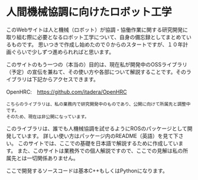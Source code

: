 # 人間機械協調に向けたロボット工学

このWebサイトは人と機械（ロボット）が協調・協働作業に関する研究開発に取り組む際に必要となるロボット工学について、自身の備忘録としてまとめているものです。
思いつきで作成し始めたので０からのスタートですが、１０年計画ぐらいで少しずつ進められればと思います。

このサイトのもう一つの（本当の）目的は、現在私が開発中のOSSライブラリ（予定）の宣伝を兼ねて、その使い方や各部について解説することです。そのライブラリは下記からアクセスできます。

OpenHRC:　https://github.com/itadera/OpenHRC

```{caution}
こちらのライブラリは、私の業務内で研究開発中のものであり、公開に向けて所属先と調整中です。
そのため、現在は非公開になっています。

```
このライブラリは、誰でも人機械協調を試せるようにROSのパッケージとして開発しています。
詳しい使い方はパッケージ内のREADME（英語）を見て下さい。
このサイトでは、ここでの基礎を日本語で解説するために作成しています。
また、このサイトは業務外での個人解説ですので、ここでの見解は私の所属先とは一切関係ありません。

ここで開発するソースコードは基本C++もしくはPythonになります。



```{tableofcontents}
```
